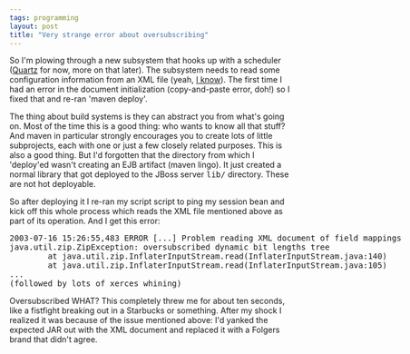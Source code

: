 ```yaml
---
tags: programming
layout: post
title: "Very strange error about oversubscribing"
---
```




So I'm plowing through a new subsystem that hooks up with a scheduler (<a href="http://www.part.net/quartz.html">Quartz</a> for now, more on that later). The subsystem needs to read some configuration information from an XML file (yeah, <a href="http://www.cwinters.com/programming/yapc-2003-lt-ini/11.html">I know</a>). The first time I had an error in the document initialization (copy-and-paste error, doh!) so I fixed that and re-ran 'maven deploy'. 

<p>The thing about build systems is they can abstract you from what's going on. Most of the time this is a good thing: who wants to know all that stuff? And maven in particular strongly encourages you to create lots of little subprojects, each with one or just a few closely related purposes. This is also a good thing. But I'd forgotten that the directory from which I 'deploy'ed wasn't creating an EJB artifact (maven lingo). It just created a normal library that got deployed to the JBoss server <tt>lib/</tt> directory. These are not hot deployable.</p>

<p>So after deploying it I re-ran my script script to ping my session bean and kick off this whole process which reads the XML file mentioned above as part of its operation. And I get this error:

<p><pre class="sourceCode">
2003-07-16 15:26:55,483 ERROR [...] Problem reading XML document of field mappings
java.util.zip.ZipException: oversubscribed dynamic bit lengths tree
        at java.util.zip.InflaterInputStream.read(InflaterInputStream.java:140)
        at java.util.zip.InflaterInputStream.read(InflaterInputStream.java:105)
...
(followed by lots of xerces whining)
</pre>

<p>Oversubscribed WHAT? This completely threw me for about ten seconds, like a fistfight breaking out in a Starbucks or something. After my shock I realized it was because of the issue mentioned above: I'd yanked the expected JAR out with the XML document and replaced it with a Folgers brand that didn't agree.</p>


